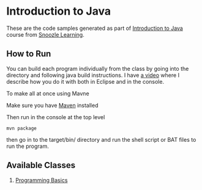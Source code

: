 # Introduction to Java

These are the code samples generated as part of [Introduction to Java](https://www.youtube.com/playlist?list=PLTWbCTRBFP10nQEB6LnmgvkHBQnb7sYRH) course from [Snoozle Learning](http://learning.snoozle.net).

## How to Run

You can build each program individually from the class by going into the directory and following java build instructions. I have [a video](https://youtu.be/bBsQk1k1J7Q?t=7m30s) where I describe how you do it with both in Eclipse and in the console.

To make all at once using Mavne

Make sure you have [Maven](https://maven.apache.org/download.cgi) installed

Then run in the console at the top level

    mvn package
    
then go in to the target/bin/ directory and run the shell script or BAT files to run the program. 

## Available Classes

1. [Programming Basics](https://youtu.be/kLaV7rpH3rY)


